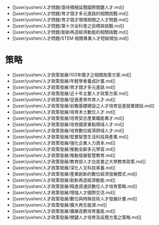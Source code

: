 
- [[user/yushen/人才問題/亟待積極延攬國際關鍵人才.md]]
- [[user/yushen/人才問題/育才競才多元進路的相關挑戰.md]]
- [[user/yushen/人才問題/育才競才環境相關之人才問題.md]]
- [[user/yushen/人才問題/第十次全科會之目標與挑戰.md]]
- [[user/yushen/人才問題/創新再造經濟動能的相關挑戰.md]]
- [[user/yushen/人才問題/STEM 相關專業人才短缺增加.md]]



# 策略
- [[user/yushen/人才政策發展/103年攬才之相關政策方案.md]]
- [[user/yushen/人才政策發展/年輕學者養成計畫.md]]
- [[user/yushen/人才政策發展/育才競才多元進路.md]]
- [[user/yushen/人才政策發展/近十年主要人才政策方案.md]]
- [[user/yushen/人才政策發展/促進產學共育人才.md]]
- [[user/yushen/人才政策發展/前瞻基礎建設之人才培育促進就業建設.md]]
- [[user/yushen/人才政策發展/培育本土數位人才.md]]
- [[user/yushen/人才政策發展/培育契合產業職能專才.md]]
- [[user/yushen/人才政策發展/培育國家重點領域人才.md]]
- [[user/yushen/人才政策發展/培育數位經濟跨域人才.md]]
- [[user/yushen/人才政策發展/堅實智慧生活科技與產業.md]]
- [[user/yushen/人才政策發展/強化企業人力資本.md]]
- [[user/yushen/人才政策發展/推動全齡多元學習.md]]
- [[user/yushen/人才政策發展/推動發展智慧教育.md]]
- [[user/yushen/人才政策發展/教育部人才白皮書之大學教育政策.md]]
- [[user/yushen/人才政策發展/深化人文科技素養.md]]
- [[user/yushen/人才政策發展/產業創新的數位經濟發展模式.md]]
- [[user/yushen/人才政策發展/創新再造經濟動能.md]]
- [[user/yushen/人才政策發展/精進資通訊數位人才培育策略.md]]
- [[user/yushen/人才政策發展/增強人才國際交流.md]]
- [[user/yushen/人才政策發展/數位與特殊技術人才發展計畫.md]]
- [[user/yushen/人才政策發展/擴大再生能源.md]]
- [[user/yushen/人才政策發展/擴展高教培育量能.md]]
- [[user/yushen/人才政策發展/關鍵人才培育及延攬方案之策略.md]]